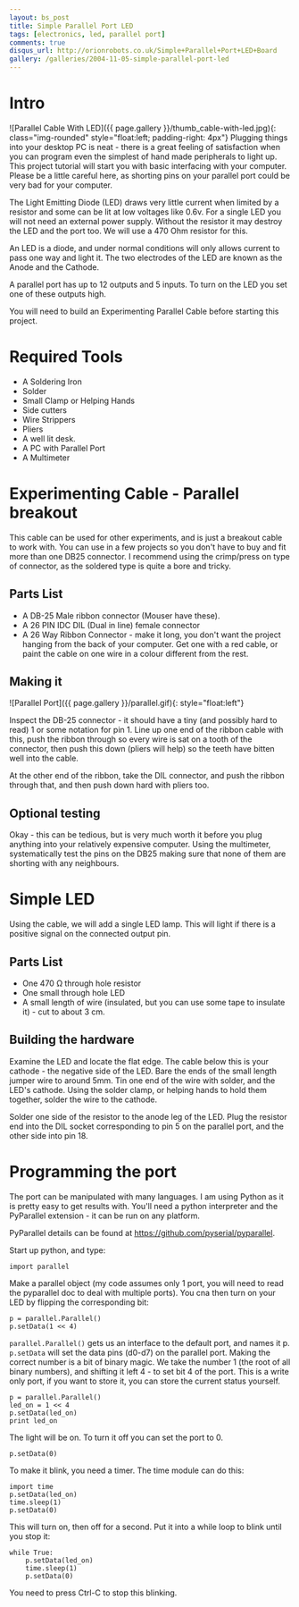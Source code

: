 ```yaml
---
layout: bs_post
title: Simple Parallel Port LED
tags: [electronics, led, parallel port]
comments: true
disqus_url: http://orionrobots.co.uk/Simple+Parallel+Port+LED+Board
gallery: /galleries/2004-11-05-simple-parallel-port-led
---
```

# Intro

![Parallel Cable With LED]({{ page.gallery }}/thumb_cable-with-led.jpg){: class="img-rounded" style="float:left; padding-right: 4px"}
Plugging things into your desktop PC is neat - there is a great feeling of satisfaction when you can program even the simplest of hand made peripherals to light up. This project tutorial will start you with basic interfacing with your computer. Please be a little careful here, as shorting pins on your parallel port could be very bad for your computer.

The Light Emitting Diode (LED) draws very little current when limited by a resistor and some can be lit at low voltages like 0.6v. For a single LED you will not need an external power supply. Without the resistor it may destroy the LED and the port too. We will use a 470 Ohm resistor for this.

An LED is a diode, and under normal conditions will only allows current to pass one way and light it. The two electrodes of the LED are known as the Anode and the Cathode.

A parallel port has up to 12 outputs and 5 inputs. To turn on the LED you set one of these outputs high.

You will need to build an Experimenting Parallel Cable before starting this project.

# Required Tools

* A Soldering Iron
* Solder
* Small Clamp or Helping Hands
* Side cutters
* Wire Strippers
* Pliers
* A well lit desk.
* A PC with Parallel Port
* A Multimeter

# Experimenting Cable - Parallel breakout

This cable can be used for other experiments, and is just a breakout cable to work with. You can use in a few projects so you don't have to buy and fit more than one DB25 connector. I recommend using the crimp/press on type of connector, as the soldered type is quite a bore and tricky. 

## Parts List

* A DB-25 Male ribbon connector (Mouser have these).
* A 26 PIN IDC DIL (Dual in line) female connector
* A 26 Way Ribbon Connector - make it long, you don't want the project hanging from the back of your computer. Get one with a red cable, or paint the cable on one wire in a colour different from the rest.

## Making it

![Parallel Port]({{ page.gallery }}/parallel.gif){: style="float:left"}

Inspect the DB-25 connector - it should have a tiny (and possibly hard to read) 1 or some notation for pin 1. Line up one end of the ribbon cable with this, push the ribbon through so every wire is sat on a tooth of the connector, then push this down (pliers will help) so the teeth have bitten well into the cable.
 
At the other end of the ribbon, take the DIL connector, and push the ribbon through that, and then push down hard with pliers too.

## Optional testing

Okay - this can be tedious, but is very much worth it before you plug anything into your relatively expensive computer. Using the multimeter, systematically test the pins on the DB25 making sure that none of them are shorting with any neighbours. 

# Simple LED

Using the cable, we will add a single LED lamp. This will light if there is a positive signal on the connected output pin.

## Parts List

* One 470 Ω through hole resistor
* One small through hole LED
* A small length of wire (insulated, but you can use some tape to insulate it) - cut to about 3 cm.

## Building the hardware

Examine the LED and locate the flat edge. The cable below this is your cathode - the negative side of the LED. 
Bare the ends of the small length jumper wire to around 5mm. 
Tin one end of the wire with solder, and the LED's cathode.
Using the solder clamp, or helping hands to hold them together, solder the wire to the cathode.
 
Solder one side of the resistor to the anode leg of the LED. 
Plug the resistor end into the DIL socket corresponding to pin 5 on the parallel port, and the other side into pin 18.

# Programming the port

The port can be manipulated with many languages. I am using Python as it is pretty easy to get results with. You'll need a python interpreter and the PyParallel extension - it can be run on any platform.
 
PyParallel details can be found at <https://github.com/pyserial/pyparallel>.

Start up python, and type:

    import parallel

Make a parallel object (my code assumes only 1 port, you will need to read the pyparallel doc to deal with multiple ports). You cna then turn on your LED by flipping the corresponding bit:

    p = parallel.Parallel()
    p.setData(1 << 4)

`parallel.Parallel()` gets us an interface to the default port, and names it p. `p.setData` will set the data pins (d0-d7) on the parallel port. Making the correct number is a bit of binary magic. We take the number 1 (the root of all binary numbers), and shifting it left 4 - to set bit 4 of the port. This is a write only port, if you want to store it, you can store the current status yourself.

    p = parallel.Parallel()
    led_on = 1 << 4
    p.setData(led_on)
    print led_on

The light will be on. To turn it off you can set the port to 0.

    p.setData(0)

To make it blink, you need a timer. The time module can do this:

    import time
    p.setData(led_on)
    time.sleep(1)
    p.setData(0)

This will turn on, then off for a second. Put it into a while loop to blink until you stop it:

    while True:
        p.setData(led_on)
        time.sleep(1)
        p.setData(0)

You need to press Ctrl-C to stop this blinking.
